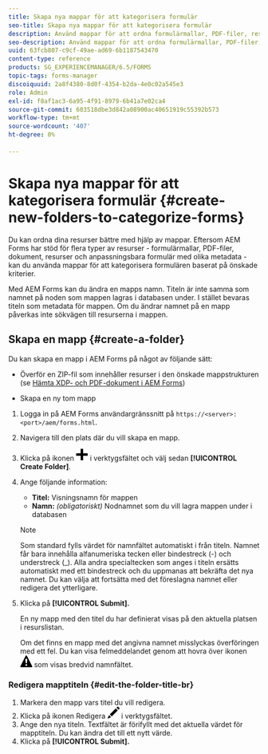 ```yaml
---
title: Skapa nya mappar för att kategorisera formulär
seo-title: Skapa nya mappar för att kategorisera formulär
description: Använd mappar för att ordna formulärmallar, PDF-filer, resurser och anpassningsbara formulär.
seo-description: Använd mappar för att ordna formulärmallar, PDF-filer, resurser och anpassningsbara formulär.
uuid: 63fcb807-c9cf-49ae-ad69-6b1187543470
content-type: reference
products: SG_EXPERIENCEMANAGER/6.5/FORMS
topic-tags: forms-manager
discoiquuid: 2a8f4380-8d0f-4354-b2da-4e0c02a545e3
role: Admin
exl-id: f8af1ac3-6a95-4f91-8979-6b41a7e02ca4
source-git-commit: 603518dbe3d842a08900ac40651919c55392b573
workflow-type: tm+mt
source-wordcount: '407'
ht-degree: 0%

---
```


# Skapa nya mappar för att kategorisera formulär {#create-new-folders-to-categorize-forms}

Du kan ordna dina resurser bättre med hjälp av mappar. Eftersom AEM Forms har stöd för flera typer av resurser - formulärmallar, PDF-filer, dokument, resurser och anpassningsbara formulär med olika metadata - kan du använda mappar för att kategorisera formulären baserat på önskade kriterier.

Med AEM Forms kan du ändra en mapps namn. Titeln är inte samma som namnet på noden som mappen lagras i databasen under. I stället bevaras titeln som metadata för mappen. Om du ändrar namnet på en mapp påverkas inte sökvägen till resurserna i mappen.

## Skapa en mapp {#create-a-folder}

Du kan skapa en mapp i AEM Forms på något av följande sätt:

* Överför en ZIP-fil som innehåller resurser i den önskade mappstrukturen (se [Hämta XDP- och PDF-dokument i AEM Forms](/help/forms/using/get-xdp-pdf-documents-aem.md))

* Skapa en ny tom mapp

1. Logga in på AEM Forms användargränssnitt på `https://<server>:<port>/aem/forms.html`.
1. Navigera till den plats där du vill skapa en mapp.
1. Klicka på ikonen ![aem6forms_add](assets/aem6forms_add.png) i verktygsfältet och välj sedan **[!UICONTROL Create Folder]**.

1. Ange följande information:

   * **Titel:** Visningsnamn för mappen
   * **Namn:** *(obligatoriskt)* Nodnamnet som du vill lagra mappen under i databasen

   >[!NOTE]
   >
   >Som standard fylls värdet för namnfältet automatiskt i från titeln. Namnet får bara innehålla alfanumeriska tecken eller bindestreck (-) och understreck (_). Alla andra specialtecken som anges i titeln ersätts automatiskt med ett bindestreck och du uppmanas att bekräfta det nya namnet. Du kan välja att fortsätta med det föreslagna namnet eller redigera det ytterligare.

1. Klicka på **[!UICONTROL Submit].**

   En ny mapp med den titel du har definierat visas på den aktuella platsen i resurslistan.

   Om det finns en mapp med det angivna namnet misslyckas överföringen med ett fel. Du kan visa felmeddelandet genom att hovra över ikonen ![aem6forms_error_alert](assets/aem6forms_error_alert.png) som visas bredvid namnfältet.

### Redigera mapptiteln {#edit-the-folder-title-br}

1. Markera den mapp vars titel du vill redigera.
1. Klicka på ikonen Redigera ![aem6forms_edit](assets/aem6forms_edit.png) i verktygsfältet.
1. Ange den nya titeln. Textfältet är förifyllt med det aktuella värdet för mapptiteln. Du kan ändra det till ett nytt värde.
1. Klicka på **[!UICONTROL Submit].**
